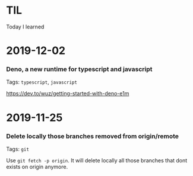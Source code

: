 # TIL
Today I learned

# 2019-12-02

### Deno, a new runtime for typescript and javascript

Tags: `typescript`, `javascript`

https://dev.to/wuz/getting-started-with-deno-e1m


# 2019-11-25

### Delete locally those branches removed from origin/remote

Tags: `git`

Use `git fetch -p origin`. It will delete locally all those branches that dont exists on origin anymore.
 
